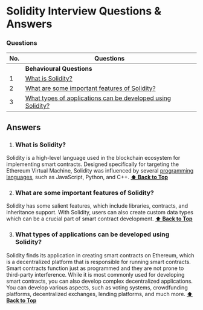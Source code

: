 # Solidity Interview Questions & Answers

### Questions

| No. | Questions                                                                                                                                                                                                                        |
| --- | -------------------------------------------------------------------------------------------------------------------------------------------------------------------------------------------------------------------------------- |
|     | **Behavioural Questions**                                                                                                                                                                                                                   
| 1   | [What is Solidity?](#What-is-Solidity) 
| 2   | [What are some important features of Solidity?](#What-are-some-important-features-of-Solidity)                                                                                                
| 3   | [What types of applications can be developed using Solidity?](#What-types-of-applications-can-be-developed-using-Solidity)



## Answers
1. ### What is Solidity?
   
Solidity is a high-level language used in the blockchain ecosystem for implementing smart contracts. Designed specifically for targeting the Ethereum Virtual Machine, Solidity was influenced by several <a href="https://www.simplilearn.com/best-programming-languages-start-learning-today-article">programming languages</a>, such as JavaScript, Python, and C++.
    **[⬆ Back to Top](#questions)**
    
2.  ### What are some important features of Solidity?

Solidity has some salient features, which include libraries, contracts, and inheritance support. With Solidity, users can also create custom data types which can be a crucial part of smart contract development.
    **[⬆ Back to Top](#questions)**

3. ### What types of applications can be developed using Solidity?
   
Solidity finds its application in creating smart contracts on Ethereum, which is a decentralized platform that is responsible for running smart contracts. Smart contracts function just as programmed and they are not prone to third-party interference. While it is most commonly used for developing smart contracts, you can also develop complex decentralized applications. You can develop various aspects, such as voting systems, crowdfunding platforms, decentralized exchanges, lending platforms, and much more.
    **[⬆ Back to Top](#questions)**


